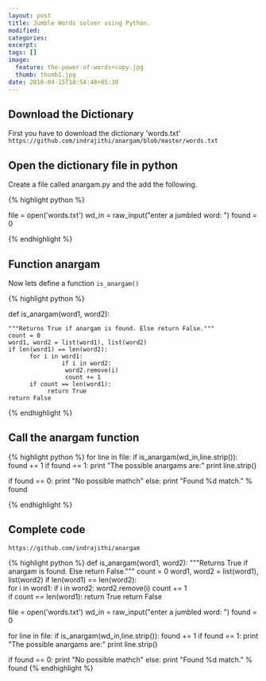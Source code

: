 ```yaml
---
layout: post
title: Jumble Words solver using Python.
modified:
categories: 
excerpt:
tags: []
image:
  feature: the-power-of-words+copy.jpg
  thumb: thumb1.jpg
date: 2016-04-15T18:54:48+05:30
---
```

## Download the Dictionary

First you have to download the dictionary 'words.txt'
`https://github.com/indrajithi/anargam/blob/master/words.txt`

## Open the dictionary file in python

Create a file called anargam.py and the add the following.

{% highlight python %}

file = open('words.txt')
wd_in = raw_input("enter a jumbled word: ")
found = 0

{% endhighlight %}

## Function anargam
Now lets define a function `is_anargam()`

{% highlight python %}

def is_anargam(word1, word2):
 
    """Returns True if anargam is found. Else return False."""
    count = 0
    word1, word2 = list(word1), list(word2)
    if len(word1) == len(word2):     
          for i in word1:
                   if i in word2:
                    word2.remove(i)
                    count += 1               
          if count == len(word1):
               return True
    return False
 

{% endhighlight %}

## Call the anargam function
{% highlight python %}
for line in file:
     if is_anargam(wd_in,line.strip()):
          found += 1
          if found == 1:
               print "The possible anargams are:"
          print line.strip()
          
if found == 0: 
     print "No possible mathch"
else: 
     print "Found %d match." % found

 {% endhighlight %}

## Complete code 

`https://github.com/indrajithi/anargam`
 
 {% highlight python %}
 def is_anargam(word1, word2):
    """Returns True if anargam is found. Else return False."""
    count = 0
    word1, word2 = list(word1), list(word2)
    if len(word1) == len(word2):     
          for i in word1:
                   if i in word2:
                    word2.remove(i)
                    count += 1               
          if count == len(word1):
               return True
    return False
  

file = open('words.txt')
wd_in = raw_input("enter a jumbled word: ")
found = 0

for line in file:
     if is_anargam(wd_in,line.strip()):
          found += 1
          if found == 1:
               print "The possible anargams are:"
          print line.strip()
          
if found == 0: 
     print "No possible mathch"
else: 
     print "Found %d match." % found
 {% endhighlight %}
